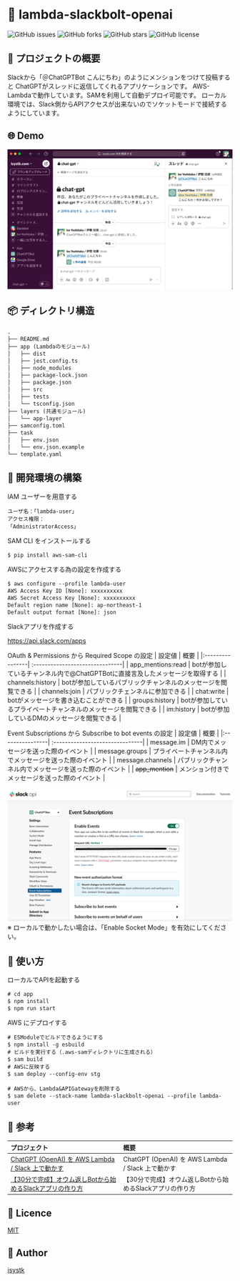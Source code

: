 🌙 lambda-slackbolt-openai
====

![GitHub issues](https://img.shields.io/github/issues/isystk/lambda-slackbolt-openai)
![GitHub forks](https://img.shields.io/github/forks/isystk/lambda-slackbolt-openai)
![GitHub stars](https://img.shields.io/github/stars/isystk/lambda-slackbolt-openai)
![GitHub license](https://img.shields.io/github/license/isystk/lambda-slackbolt-openai)

## 📗 プロジェクトの概要

Slackから「＠ChatGPTBot こんにちわ」のようにメンションをつけて投稿すると
ChatGPTがスレッドに返信してくれるアプリケーションです。
AWS-Lambdaで動作しています。SAMを利用して自動デプロイ可能です。
ローカル環境では、Slack側からAPIアクセスが出来ないのでソケットモードで接続するようにしています。

## 🌐 Demo

![デモ](./demo.png "デモ")

## 📦 ディレクトリ構造

```
.
├── README.md
├── app (Lambdaのモジュール)
│   ├── dist
│   ├── jest.config.ts
│   ├── node_modules
│   ├── package-lock.json
│   ├── package.json
│   ├── src
│   ├── tests
│   └── tsconfig.json
├── layers (共通モジュール)
│   └── app-layer
├── samconfig.toml
├── task
│   ├── env.json
│   └── env.json.example
└── template.yaml
```

## 🔧 開発環境の構築

IAM ユーザーを用意する
```
ユーザ名：「lambda-user」
アクセス権限：
「AdministratorAccess」
```

SAM CLI をインストールする
```
$ pip install aws-sam-cli
```

AWSにアクセスする為の設定を作成する
```
$ aws configure --profile lambda-user 
AWS Access Key ID [None]: xxxxxxxxxx
AWS Secret Access Key [None]: xxxxxxxxxx
Default region name [None]: ap-northeast-1
Default output format [None]: json
```

Slackアプリを作成する

https://api.slack.com/apps

OAuth & Permissions から Required Scope の設定
| 設定値 | 概要 |
|:----------------| :-------------------------------|
| app_mentions:read | botが参加しているチャンネル内で@ChatGPTBotに直接言及したメッセージを取得する |
| channels:history | botが参加しているパブリックチャンネルのメッセージを閲覧できる |
| channels:join | パブリックチェンネルに参加できる |
| chat:write | botがメッセージを書き込むことができる |
| groups:history | botが参加しているプライベートチャンネルのメッセージを閲覧できる |
| im:history | botが参加しているDMのメッセージを閲覧できる |

Event Subscriptions から Subscribe to bot events の設定
| 設定値 | 概要 |
|:----------------| :-------------------------------|
| message.im | DM内でメッセージを送った際のイベント |
| message.groups | プライベートチャンネル内でメッセージを送った際のイベント |
| message.channels | パブリックチャンネル内でメッセージを送った際のイベント |
| ~~app_mention~~ | メンション付きでメッセージを送った際のイベント |


![Event Subscriptions](./slack_app.png "Event Subscriptions")
※ ローカルで動かしたい場合は、「Enable Socket Mode」を有効にしてください。

## 💬 使い方

ローカルでAPIを起動する
```
# cd app
$ npm install
$ npm run start
```

AWS にデプロイする
```
# ESModuleでビルドできるようにする
$ npm install -g esbuild 
# ビルドを実行する（.aws-samディレクトリに生成される）
$ sam build
# AWSに反映する
$ sam deploy --config-env stg

# AWSから、Lambda&APIGatewayを削除する
$ sam delete --stack-name lambda-slackbolt-openai --profile lambda-user
```

## 🎨 参考

| プロジェクト| 概要|
| :---------------------------------------| :-------------------------------|
| [ChatGPT (OpenAI) を AWS Lambda / Slack 上で動かす](https://blog.nekohack.me/posts/chatgpt-slack)| ChatGPT (OpenAI) を AWS Lambda / Slack 上で動かす |
| [【30分で完成】オウム返しBotから始めるSlackアプリの作り方](https://www.pci-sol.com/business/service/product/blog/lets-make-slack-app/)| 【30分で完成】オウム返しBotから始めるSlackアプリの作り方 |


## 🎫 Licence

[MIT](https://github.com/isystk/lambda-slackbolt-openai/blob/master/LICENSE)

## 👀 Author

[isystk](https://github.com/isystk)
